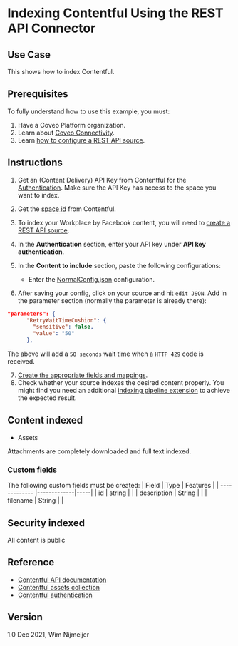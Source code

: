 # Indexing Contentful Using the REST API Connector

## Use Case
This shows how to index Contentful.

## Prerequisites
To fully understand how to use this example, you must:
1. Have a Coveo Platform organization.
2. Learn about [Coveo Connectivity](https://docs.coveo.com/en/1702/).
3. Learn [how to configure a REST API source](https://docs.coveo.com/en/1896/).

## Instructions
1. Get an (Content Delivery) API Key from Contentful for the [Authentication](https://www.contentful.com/developers/docs/references/authentication/). Make sure the API Key has access to the space you want to index.

2. Get the [space id](https://www.contentful.com/help/find-space-id/) from Contentful.
 
3. To index your Workplace by Facebook content, you will need to [create a REST API source](https://docs.coveo.com/en/1896/).

4. In the **Authentication** section, enter your API key under **API key authentication**.

5. In the **Content to include** section, paste the following configurations:

    - Enter the [NormalConfig.json](https://github.com/coveooss/connectivity-library/blob/master/Contentful/index/NormalConfig.json) configuration.


6. After saving your config, click on your source and hit `edit JSON`.
Add in the parameter section (normally the parameter is already there):
```json
"parameters": {
      "RetryWaitTimeCushion": {
        "sensitive": false,
        "value": "50"
      },
```
The above will add a `50 seconds` wait time when a `HTTP 429` code is received.

7. [Create the appropriate fields and mappings](https://docs.coveo.com/en/1896/#completion).
8. Check whether your source indexes the desired content properly. You might find you need an additional [indexing pipeline extension](https://docs.coveo.com/en/1645/) to achieve the expected result.


## Content indexed
* Assets


Attachments are completely downloaded and full text indexed.


### Custom fields
The following custom fields must be created:
| Field        | Type           | Features  |
| ------------- |-------------|-----|
| id       | string |  |
| description   | String | |
| filename | String      |     |


## Security indexed
All content is public

## Reference
- [Contentful API documentation](https://www.contentful.com/developers/docs/)
- [Contentful assets collection](
https://www.contentful.com/developers/docs/references/content-delivery-api/#/reference/assets/assets-collection)
- [Contentful authentication](https://www.contentful.com/developers/docs/references/content-management-api/#/introduction/authentication)

## Version
1.0 Dec 2021, Wim Nijmeijer
